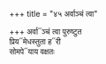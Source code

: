 +++
title = "४५ अर्वाञ्चं त्वा"

+++
अर्वा᳓ञ्चं त्वा पुरुष्टुत  
प्रिय᳓मेधस्तुता ह᳓री  
सोमपे᳓याय वक्षतः